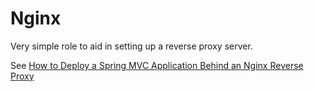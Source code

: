 Nginx
=====

Very simple role to aid in setting up a reverse proxy server.

See [How to Deploy a Spring MVC Application Behind an Nginx Reverse Proxy](https://nickolasfisher.com/blog/How-to-Deploy-a-Spring-MVC-Application-Behind-an-Nginx-Reverse-Proxy)